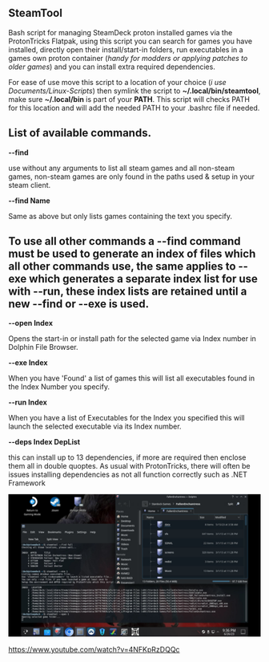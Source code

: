 ## SteamTool
Bash script for managing SteamDeck proton installed games via the ProtonTricks Flatpak, using this script you can search for games you have installed, directly open their install/start-in folders, run executables in a games own proton container (*handy for modders or applying patches to older games*) and you can install extra required dependencies.

For ease of use move this script to a location of your choice (*i use Documents/Linux-Scripts*) then symlink the script to **~/.local/bin/steamtool**, make sure **~/.local/bin** is part of your **PATH**.  This script will checks PATH for this location and will add the needed PATH to your .bashrc file if needed. 

## List of available commands.

**--find**

use without any arguments to list all steam games and all non-steam games, non-steam games are only found in the paths used & setup in your steam client.
  
**--find Name**

Same as above but only lists games containing the text you specify.

## To use all other commands a --find command must be used to generate an index of files which all other commands use, the same applies to --exe which generates a separate index list for use with --run, these index lists are retained until a new --find or --exe is used.

**--open Index**

Opens the start-in or install path for the selected game via Index number in Dolphin File Browser.
  
**--exe Index**

When you have 'Found' a list of games this will list all executables found in the Index Number you specify.

**--run Index**

When you have a list of Executables for the Index you specified this will launch the selected executable via its Index number.

**--deps Index DepList**

this can install up to 13 dependencies, if more are required then enclose them all in double quoptes.  As usual with ProtonTricks, there will often be issues installing dependencies as not all function correctly such as .NET Framework

![Alt text](/steamtool.jpg?raw=true "SteamTool Screenshot")

https://www.youtube.com/watch?v=4NFKpRzDQQc
